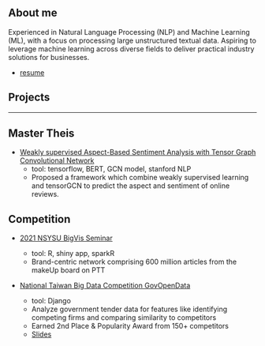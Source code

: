## About me
Experienced in Natural Language Processing (NLP) and Machine Learning (ML), with a focus on processing large unstructured textual data. Aspiring to leverage machine learning across diverse fields to deliver practical industry solutions for businesses.

+ [resume](https://drive.google.com/file/d/1B2u_GNxvJltMAGjtDRdshbszBIBkiyTw/view?usp=sharing)


## Projects
---

##  Master Theis
+ [Weakly supervised Aspect-Based Sentiment Analysis with Tensor Graph Convolutional Network](https://github.com/Annrison/ASSA_TG)
    + tool: tensorflow, BERT, GCN model, stanford NLP
    + Proposed a framework which combine weakly supervised learning and tensorGCN to predict the aspect and sentiment of online reviews.

## Competition

+ [2021 NSYSU BigVis Seminar](https://github.com/Annrison/BigVis)
    + tool: R, shiny app, sparkR
    + Brand-centric network comprising 600 million articles from the makeUp board on PTT

+ [National Taiwan Big Data Competition GovOpenData](https://github.com/Annrison/Tender-Helper_digital-humanities-competition)
    + tool: Django
    + Analyze government tender data for features like identifying competing firms and comparing similarity to competitors
    + Earned 2nd Place & Popularity Award from 150+ competitors
    + [Slides](https://drive.google.com/file/d/1WCX2ye8AeKG2is2T4-5wa0YKg-ibxs_q/view?usp=sharing)